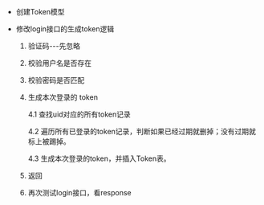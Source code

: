 * 创建Token模型

* 修改login接口的生成token逻辑

    1. 验证码---先忽略 
    2. 校验用户名是否存在
    3. 校验密码是否匹配
    4. 生成本次登录的 token

        4.1 查找uid对应的所有token记录

        4.2 遍历所有已登录的token记录，判断如果已经过期就删掉；没有过期就标上被踢掉。

        4.3 生成本次登录的token，并插入Token表。
    5. 返回
    6. 再次测试login接口，看response
